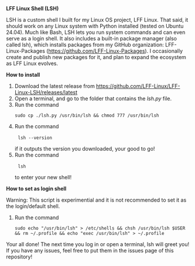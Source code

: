 **LFF Linux Shell (LSH)**

LSH is a custom shell I built for my Linux OS project, LFF Linux. That said, it should work on any Linux system with Python installed (tested on Ubuntu 24.04).
Much like Bash, LSH lets you run system commands and can even serve as a login shell. It also includes a built-in package manager (also called lsh), which installs packages from my GitHub organization: LFF-Linux-Packages (https://github.com/LFF-Linux-Packages).
I occasionally create and publish new packages for it, and plan to expand the ecosystem as LFF Linux evolves.

**How to install**

1. Download the latest release from https://github.com/LFF-Linux/LFF-Linux-LSH/releases/latest
2. Open a terminal, and go to the folder that contains the *lsh.py* file.
3. Run the command <pre> ```sudo cp ./lsh.py /usr/bin/lsh && chmod 777 /usr/bin/lsh ``` </pre>
4. Run the command <pre> ```lsh --version ``` </pre> if it outputs the version you downloaded, your good to go!
5. Run the command <pre> ```lsh ``` </pre> to enter your new shell!

**How to set as login shell**

Warning: This script is experimential and it is not recommended to set it as the login/default shell.

1. Run the command <pre> ```sudo echo "/usr/bin/lsh" > /etc/shells && chsh /usr/bin/lsh $USER && rm ~/.profile && echo "exec /usr/bin/lsh" > ~/.profile ``` </pre>

Your all done! The next time you log in or open a terminal, lsh will greet you! If you have any issues, feel free to put them in the issues page of this repository!
